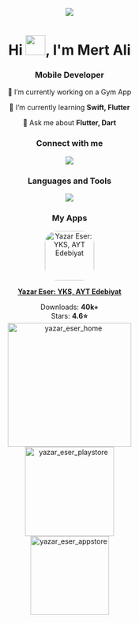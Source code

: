 <p align="center">
  <img src="https://user-images.githubusercontent.com/72457200/205451186-4f6d193d-b687-43cf-9586-d388cb932bb5.gif" />
</p>

<h1 align="center">Hi <img src="https://github.com/mrthnby/mrthnby/assets/72457200/7b632147-6cdc-478d-ac09-9622a9cb73a0" width="40">, I'm Mert Ali</h1>
<h3 align="center">Mobile Developer</h3>

<p align="center">
  🔭 I’m currently working on a Gym App
</p>

<p align="center">
  🌱 I’m currently learning <strong>Swift, Flutter</strong>
</p>

<p align="center">
  💬 Ask me about <strong>Flutter, Dart</strong>
</p>

<h3 align="center">Connect with me</h3>
<p align="center">
  <a href="https://twitter.com/mrthnby">
    <img src="https://skillicons.dev/icons?i=twitter" />
  </a>
</p>

<h3 align="center">Languages and Tools</h3>
<p align="center">
  <a href="https://skillicons.dev">
    <img src="https://skillicons.dev/icons?i=swift,flutter,dart,firebase,bitbucket,figma,gcp,git,github,postman,sqlite,vscode" />
  </a>
</p>

<h3 align="center">My Apps</h3>

<div align="center">
  <a href="#" target="_blank" rel="noreferrer">
    <img src="https://user-images.githubusercontent.com/72457200/218078410-f97307f5-d351-4937-9135-6d6dab4f6da6.png" alt="Yazar Eser: YKS, AYT Edebiyat" width="100" height="100" style="border-radius: 25px;">
  </a>
</div>

<p align="center">
  <a href="#" target="_blank" rel="noreferrer"><strong>Yazar Eser: YKS, AYT Edebiyat</strong></a>
</p>

<div align="center">
  Downloads: <strong>40k+</strong>
  <br>
Stars: <strong>4.6⭐</strong>
</div>

<div align="center">
  <a href="#" target="_blank" rel="noreferrer">
    <img width="250" alt="yazar_eser_home" src="https://github.com/mrthnby/mrthnby/assets/72457200/c78e989e-fcd6-4b0f-a156-39be6a3ead87">
  </a>
</div>

<div align="center">
  <a href="https://play.google.com/store/apps/details?id=com.yazareser.yks_yazar_eser" target="_blank" rel="noreferrer">
    <img width="180" alt="yazar_eser_playstore" src="https://github.com/mrthnby/mrthnby/assets/72457200/0ce8b635-bae5-425c-ab3e-c62e08ae2852">
  </a>
</div>

<div align="center">
  <a href="https://apps.apple.com/tr/app/yazar-eser-yks-ayt-edebiyat/id6479536386?l" target="_blank" rel="noreferrer">
    <img width="159" alt="yazar_eser_appstore" src="https://github.com/mrthnby/mrthnby/assets/72457200/1a48e530-2afb-405e-916f-4edd60c289aa">
  </a>
</div>

<!---

<h3 align="center">My Stats</h3>

<p align="center">
  <img src="http://github-readme-streak-stats.herokuapp.com?user=mrthnby&theme=onedark&hide_border=true&border_radius=4.7" alt="GitHub Streak"/>
</p>

<p align="center">
  <img src="https://github-readme-stats.vercel.app/api?username=mrthnby&show_icons=true&locale=en&theme=onedark&hide_border=true&border_radius=4.7" alt="Stats"/>
</p>

-->
